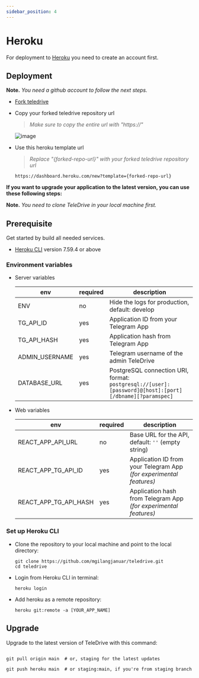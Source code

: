```yaml
---
sidebar_position: 4
---
```


# Heroku

For deployment to [Heroku](https://heroku.com/) you need to create an account first.

## Deployment
**Note.** *You need a github account to follow the next steps.*

- [Fork teledrive](https://github.com/mgilangjanuar/teledrive/fork)
  
- Copy your forked teledrive repository url

  > _Make sure to copy the entire url with "https://"_

  ![image](https://user-images.githubusercontent.com/42100404/180603080-abb10755-0d40-40b7-801a-1396877c31e1.png)

- Use this heroku template url

  > _Replace "{forked-repo-url}" with your forked teledrive repository url_

  ```
  https://dashboard.heroku.com/new?template={forked-repo-url}
  ```

**If you want to upgrade your application to the latest version, you can use these following steps:**

**Note.** *You need to clone TeleDrive in your local machine first.*

## Prerequisite

Get started by build all needed services.

- [Heroku CLI](https://devcenter.heroku.com/articles/heroku-cli) version 7.59.4 or above

### Environment variables

- Server variables

  | env                    | required | description                                           |
  | ---------------------- | -------- | ----------------------------------------------------- |
  | ENV                    | no       | Hide the logs for production, default: develop        |
  | TG_API_ID              | yes      | Application ID from your Telegram App                 |
  | TG_API_HASH            | yes      | Application hash from Telegram App                    |
  | ADMIN_USERNAME         | yes      | Telegram username of the admin TeleDrive              |
  | DATABASE_URL           | yes      | PostgreSQL connection URI, format: `postgresql://[user]:[password]@[host]:[port][/dbname][?paramspec]` |

- Web variables

  | env                   | required | description                                                       |
  | --------------------- | -------- | ----------------------------------------------------------------- |
  | REACT_APP_API_URL     | no       | Base URL for the API, default: `''` (empty string)                |
  | REACT_APP_TG_API_ID   | yes      | Application ID from your Telegram App *(for experimental features)* |
  | REACT_APP_TG_API_HASH | yes      | Application hash from Telegram App  *(for experimental features)*   |

### Set up Heroku CLI

- Clone the repository to your local machine and point to the local directory:

  ```shell
  git clone https://github.com/mgilangjanuar/teledrive.git
  cd teledrive
  ```

- Login from Heroku CLI in terminal:

  ```shell
  heroku login
  ```

- Add heroku as a remote repository:

  ```shell
  heroku git:remote -a [YOUR_APP_NAME]
  ```

## Upgrade

Upgrade to the latest version of TeleDrive with this command:

```shell

git pull origin main  # or, staging for the latest updates

git push heroku main  # or staging:main, if you're from staging branch
```
